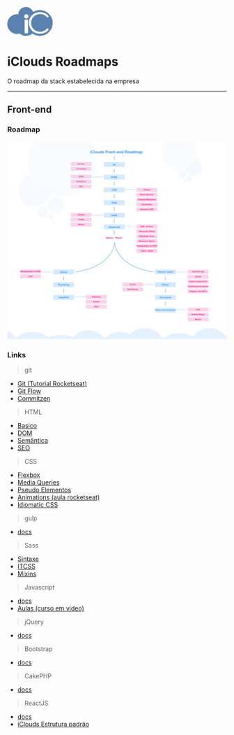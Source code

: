 ![iClouds Logo](logo.svg "iClouds Logo")

# iClouds Roadmaps

O roadmap da stack estabelecida na empresa

---

## **Front-end**

### Roadmap

![Alt FrontEnd Roadmap](frontend-roadmap.png "FroneEnd Roadmap")

### Links

> git

- <a href="https://www.youtube.com/watch?v=2alg7MQ6_sI&">Git (Tutorial Rocketseat)</a>
- <a href="https://danielkummer.github.io/git-flow-cheatsheet/">Git Flow</a>
- <a href="https://github.com/commitizen/cz-cli">Commitzen</a>

> HTML

- <a href="https://developer.mozilla.org/pt-BR/docs/Web/HTML">Basico</a>
- <a href="https://developer.mozilla.org/pt-BR/docs/Glossario/DOM">DOM</a>
- <a href="https://developer.mozilla.org/pt-BR/docs/Glossario/Semantica">Semântica</a>
- <a href="https://www.link-assistant.com/news/html-tags-for-seo.html">SEO</a>

> CSS

- <a href="https://css-tricks.com/snippets/css/a-guide-to-flexbox/">Flexbox</a>
- <a href="https://developer.mozilla.org/pt-BR/docs/Web/Guide/CSS/CSS_Media_queries">Media Queries</a>
- <a href="https://developer.mozilla.org/pt-BR/docs/Web/CSS/Pseudo-elementos">Pseudo Elementos</a>
- <a href="https://www.youtube.com/watch?v=GykTLqODQuU">Animations (aula rocketseat)</a>
- <a href="https://github.com/necolas/idiomatic-css">Idiomatic CSS</a>

> gulp

- <a href="https://gulpjs.com/">docs</a>

> Sass

- <a href="https://sass-lang.com/">Sintaxe</a>
- <a href="https://dev.to/carlillo/understanding-itcss-real-case-using-itcss-in-a-ghostcms-blog-1p9b">ITCSS</a>
- <a href="https://sass-lang.com/documentation/at-rules/mixin">Mixins</a>

> Javascript

- <a href="https://developer.mozilla.org/en-US/docs/Web/JavaScript">docs</a>
- <a href="https://www.youtube.com/watch?v=Ptbk2af68e8&t">Aulas (curso em video)</a>

> jQuery

- <a href="https://api.jquery.com/">docs</a>

> Bootstrap

- <a href="https://getbootstrap.com/docs/4.0/getting-started/introduction/">docs</a>

> CakePHP

- <a href="http://api.cakephp.org/2.0/">docs</a>

> ReactJS

- <a href="https://reactjs.org/docs/getting-started.html">docs</a>
- <a href="https://www.npmjs.com/package/cra-template-icloudsreactjs">iClouds Estrutura padrão</a>
